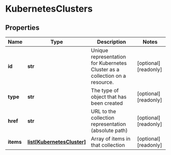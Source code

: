 # KubernetesClusters

## Properties
| Name | Type | Description | Notes |
| ------------ | ------------- | ------------- | ------------- |
| **id** | **str** | Unique representation for Kubernetes Cluster as a collection on a resource. | [optional] [readonly]  |
| **type** | **str** | The type of object that has been created | [optional] [readonly]  |
| **href** | **str** | URL to the collection representation (absolute path) | [optional] [readonly]  |
| **items** | [**list[KubernetesCluster]**](KubernetesCluster.md) | Array of items in that collection | [optional] [readonly]  |


